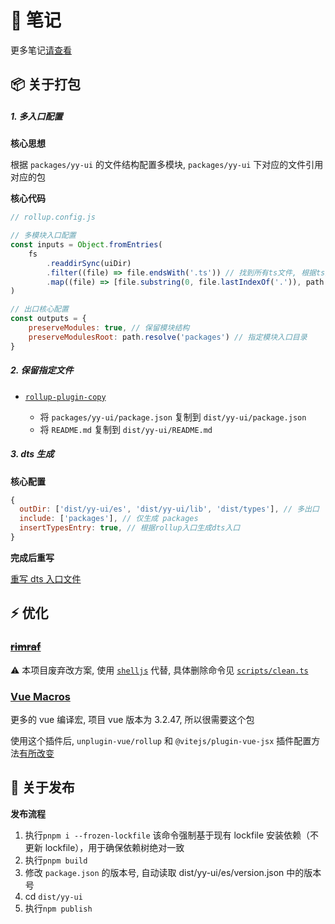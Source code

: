 # 📒 笔记

更多笔记[请查看](https://github.com/bee1an/yak-note)

## 📦 关于打包

##### 1. 多入口配置

**核心思想**

根据 `packages/yy-ui` 的文件结构配置多模块, `packages/yy-ui` 下对应的文件引用对应的包

**核心代码**

```js
// rollup.config.js

// 多模块入口配置
const inputs = Object.fromEntries(
	fs
		.readdirSync(uiDir)
		.filter((file) => file.endsWith('.ts')) // 找到所有ts文件, 根据ts文件生成入口
		.map((file) => [file.substring(0, file.lastIndexOf('.')), path.resolve(uiDir, file)])
)

// 出口核心配置
const outputs = {
	preserveModules: true, // 保留模块结构
	preserveModulesRoot: path.resolve('packages') // 指定模块入口目录
}
```

##### 2. 保留指定文件

- [`rollup-plugin-copy`](https://github.com/vladshcherbin/rollup-plugin-copy)

  - 将 `packages/yy-ui/package.json` 复制到 `dist/yy-ui/package.json`
  - 将 `README.md` 复制到 `dist/yy-ui/README.md`

##### 3. dts 生成

**核心配置**

```js
{
  outDir: ['dist/yy-ui/es', 'dist/yy-ui/lib', 'dist/types'], // 多出口
  include: ['packages'], // 仅生成 packages
  insertTypesEntry: true, // 根据rollup入口生成dts入口
}
```

**完成后重写**

[重写 dts 入口文件](./scripts/replace-dts.ts)

## ⚡ 优化

### [~~**rimraf**~~](https://github.com/isaacs/rimraf)

⚠️ 本项目废弃改方案, 使用 [`shelljs`](https://github.com/shelljs/shelljs) 代替, 具体删除命令见 [`scripts/clean.ts`](scripts/clean.ts)

### [**Vue Macros**](https://vue-macros.dev/zh-CN/)

更多的 vue 编译宏, 项目 vue 版本为 3.2.47, 所以很需要这个包

使用这个插件后, `unplugin-vue/rollup` 和 `@vitejs/plugin-vue-jsx` 插件配置方法[有所改变](https://vue-macros.dev/zh-CN/guide/bundler-integration.html)

## 🚀 关于发布

**发布流程**

1. 执行`pnpm i --frozen-lockfile` 该命令强制基于现有 lockfile 安装依赖（不更新 lockfile），用于确保依赖树绝对一致
2. 执行`pnpm build`
3. 修改 `package.json` 的版本号, 自动读取 dist/yy-ui/es/version.json 中的版本号
4. cd `dist/yy-ui`
5. 执行`npm publish`
